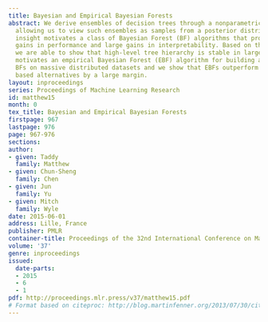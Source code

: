 ```yaml
---
title: Bayesian and Empirical Bayesian Forests
abstract: We derive ensembles of decision trees through a nonparametric Bayesian model,
  allowing us to view such ensembles as samples from a posterior distribution. This
  insight motivates a class of Bayesian Forest (BF) algorithms that provide small
  gains in performance and large gains in interpretability. Based on the BF framework,
  we are able to show that high-level tree hierarchy is stable in large samples. This
  motivates an empirical Bayesian Forest (EBF) algorithm for building approximate
  BFs on massive distributed datasets and we show that EBFs outperform sub-sampling
  based alternatives by a large margin.
layout: inproceedings
series: Proceedings of Machine Learning Research
id: matthew15
month: 0
tex_title: Bayesian and Empirical Bayesian Forests
firstpage: 967
lastpage: 976
page: 967-976
sections: 
author:
- given: Taddy
  family: Matthew
- given: Chun-Sheng
  family: Chen
- given: Jun
  family: Yu
- given: Mitch
  family: Wyle
date: 2015-06-01
address: Lille, France
publisher: PMLR
container-title: Proceedings of the 32nd International Conference on Machine Learning
volume: '37'
genre: inproceedings
issued:
  date-parts:
  - 2015
  - 6
  - 1
pdf: http://proceedings.mlr.press/v37/matthew15.pdf
# Format based on citeproc: http://blog.martinfenner.org/2013/07/30/citeproc-yaml-for-bibliographies/
---
```

